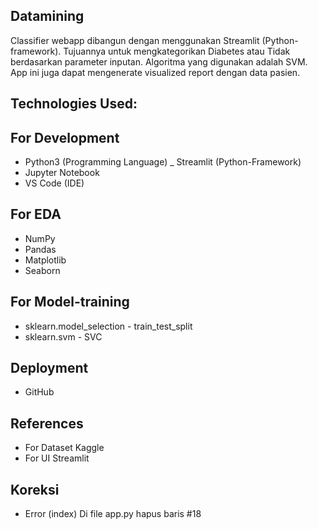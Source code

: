 ## Datamining
Classifier webapp dibangun dengan menggunakan Streamlit (Python-framework). Tujuannya untuk mengkategorikan Diabetes atau Tidak berdasarkan parameter inputan. Algoritma yang digunakan adalah SVM. App ini juga dapat mengenerate visualized report dengan data pasien.
## Technologies Used:
## For Development
- Python3 (Programming Language)
_ Streamlit (Python-Framework)
- Jupyter Notebook
- VS Code (IDE)
## For EDA
- NumPy
- Pandas
- Matplotlib
- Seaborn
## For Model-training
- sklearn.model_selection - train_test_split
- sklearn.svm - SVC
## Deployment
- GitHub
## References
- For Dataset Kaggle
- For UI Streamlit
## Koreksi
- Error (index) Di file app.py hapus baris #18
